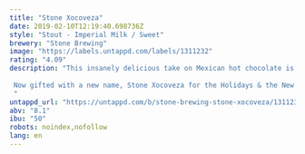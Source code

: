 ```yaml
---
title: "Stone Xocoveza"
date: 2019-02-10T12:19:40.698736Z
style: "Stout - Imperial Milk / Sweet"
brewery: "Stone Brewing"
image: "https://labels.untappd.com/labels/1311232"
rating: "4.09"
description: "This insanely delicious take on Mexican hot chocolate is crafted with cocoa, coffee, pasilla peppers, vanilla, cinnamon and nutmeg. First brewed in 2014 with San Diego homebrewer Chris Banker after his recipe was named the winner of our annual homebrew competition, it quickly became a cross-country sensation as craft beer media and fans cheered for Stone Xocoveza…and clamored for more. We too loved this beer, so of course we caroled ¡Claro que sí!  Now gifted with a new name, Stone Xocoveza for the Holidays & the New Year has joined our eminent lineup of special releases. We’re releasing it just in time for that time of the year when the joyous spirit of giving is in the air and good behavior is generously rewarded. "
untappd_url: "https://untappd.com/b/stone-brewing-stone-xocoveza/1311232"
abv: "8.1"
ibu: "50"
robots: noindex,nofollow
lang: en
---
```

